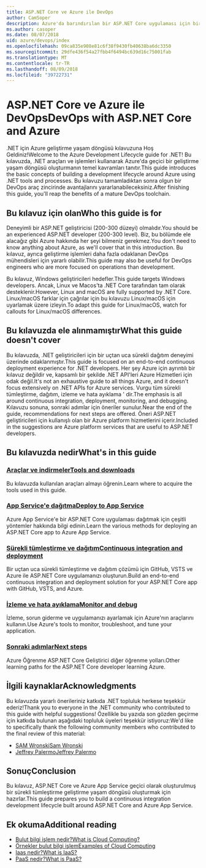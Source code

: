 ```yaml
---
title: ASP.NET Core ve Azure ile DevOps
author: CamSoper
description: Azure'da barındırılan bir ASP.NET Core uygulaması için bir DevOps işlem hattı oluşturmaya uçtan uca yönergeler sağlar. bir kılavuz.
ms.author: casoper
ms.date: 08/07/2018
uid: azure/devops/index
ms.openlocfilehash: 09ca835e908e81c6f38f9430fb40638ba6dc3350
ms.sourcegitcommit: 29dfe436f54a27fbb4f6494bc639d16c75001fab
ms.translationtype: MT
ms.contentlocale: tr-TR
ms.lasthandoff: 08/09/2018
ms.locfileid: "39722731"
---
```

# <a name="devops-with-aspnet-core-and-azure"></a><span data-ttu-id="33fe0-103">ASP.NET Core ve Azure ile DevOps</span><span class="sxs-lookup"><span data-stu-id="33fe0-103">DevOps with ASP.NET Core and Azure</span></span>

<span data-ttu-id="33fe0-104">.NET için Azure geliştirme yaşam döngüsü kılavuzuna Hoş Geldiniz!</span><span class="sxs-lookup"><span data-stu-id="33fe0-104">Welcome to the Azure Development Lifecycle guide for .NET!</span></span> <span data-ttu-id="33fe0-105">Bu kılavuzda, .NET araçları ve işlemleri kullanarak Azure'da geçici bir geliştirme yaşam döngüsü oluşturmanın temel kavramları tanıtır.</span><span class="sxs-lookup"><span data-stu-id="33fe0-105">This guide introduces the basic concepts of building a development lifecycle around Azure using .NET tools and processes.</span></span> <span data-ttu-id="33fe0-106">Bu kılavuzu tamamladıktan sonra olgun bir DevOps araç zincirinde avantajlarını yararlanabileceksiniz.</span><span class="sxs-lookup"><span data-stu-id="33fe0-106">After finishing this guide, you'll reap the benefits of a mature DevOps toolchain.</span></span>

## <a name="who-this-guide-is-for"></a><span data-ttu-id="33fe0-107">Bu kılavuz için olan</span><span class="sxs-lookup"><span data-stu-id="33fe0-107">Who this guide is for</span></span>

<span data-ttu-id="33fe0-108">Deneyimli bir ASP.NET geliştiricisi (200-300 düzeyi) olmalıdır.</span><span class="sxs-lookup"><span data-stu-id="33fe0-108">You should be an experienced ASP.NET developer (200-300 level).</span></span> <span data-ttu-id="33fe0-109">Biz, bu bölümde ele alacağız gibi Azure hakkında her şeyi bilmeniz gerekmez.</span><span class="sxs-lookup"><span data-stu-id="33fe0-109">You don't need to know anything about Azure, as we'll cover that in this introduction.</span></span> <span data-ttu-id="33fe0-110">Bu kılavuz, ayrıca geliştirme işlemleri daha fazla odaklanan DevOps mühendisleri için yararlı olabilir.</span><span class="sxs-lookup"><span data-stu-id="33fe0-110">This guide may also be useful for DevOps engineers who are more focused on operations than development.</span></span>

<span data-ttu-id="33fe0-111">Bu kılavuz, Windows geliştiricileri hedefler.</span><span class="sxs-lookup"><span data-stu-id="33fe0-111">This guide targets Windows developers.</span></span> <span data-ttu-id="33fe0-112">Ancak, Linux ve Macos'ta .NET Core tarafından tam olarak desteklenir.</span><span class="sxs-lookup"><span data-stu-id="33fe0-112">However, Linux and macOS are fully supported by .NET Core.</span></span> <span data-ttu-id="33fe0-113">Linux/macOS farklar için çağrılar için bu kılavuzu Linux/macOS için uyarlamak üzere izleyin.</span><span class="sxs-lookup"><span data-stu-id="33fe0-113">To adapt this guide for Linux/macOS, watch for callouts for Linux/macOS differences.</span></span>

## <a name="what-this-guide-doesnt-cover"></a><span data-ttu-id="33fe0-114">Bu kılavuzda ele alınmamıştır</span><span class="sxs-lookup"><span data-stu-id="33fe0-114">What this guide doesn't cover</span></span>

<span data-ttu-id="33fe0-115">Bu kılavuzda, .NET geliştiricileri için bir uçtan uca sürekli dağıtım deneyimi üzerinde odaklanmıştır.</span><span class="sxs-lookup"><span data-stu-id="33fe0-115">This guide is focused on an end-to-end continuous deployment experience for .NET developers.</span></span> <span data-ttu-id="33fe0-116">Her şey Azure için ayrıntılı bir kılavuz değildir ve, kapsamlı bir şekilde .NET API'leri Azure Hizmetleri için odak değil.</span><span class="sxs-lookup"><span data-stu-id="33fe0-116">It's not an exhaustive guide to all things Azure, and it doesn't focus extensively on .NET APIs for Azure services.</span></span> <span data-ttu-id="33fe0-117">Vurgu tüm sürekli tümleştirme, dağıtım, izleme ve hata ayıklama ' dir.</span><span class="sxs-lookup"><span data-stu-id="33fe0-117">The emphasis is all around continuous integration, deployment, monitoring, and debugging.</span></span> <span data-ttu-id="33fe0-118">Kılavuzu sonuna, sonraki adımlar için öneriler sunulur.</span><span class="sxs-lookup"><span data-stu-id="33fe0-118">Near the end of the guide, recommendations for next steps are offered.</span></span> <span data-ttu-id="33fe0-119">Öneri ASP.NET geliştiricileri için kullanışlı olan bir Azure platform hizmetlerini içerir.</span><span class="sxs-lookup"><span data-stu-id="33fe0-119">Included in the suggestions are Azure platform services that are useful to ASP.NET developers.</span></span>

## <a name="whats-in-this-guide"></a><span data-ttu-id="33fe0-120">Bu kılavuzda nedir</span><span class="sxs-lookup"><span data-stu-id="33fe0-120">What's in this guide</span></span>

### <a name="tools-and-downloadsxrefazuredevopstools-and-downloads"></a>[<span data-ttu-id="33fe0-121">Araçlar ve indirmeler</span><span class="sxs-lookup"><span data-stu-id="33fe0-121">Tools and downloads</span></span>](xref:azure/devops/tools-and-downloads)

<span data-ttu-id="33fe0-122">Bu kılavuzda kullanılan araçları almayı öğrenin.</span><span class="sxs-lookup"><span data-stu-id="33fe0-122">Learn where to acquire the tools used in this guide.</span></span>

### <a name="deploy-to-app-servicexrefazuredevopsdeploy-to-app-service"></a>[<span data-ttu-id="33fe0-123">App Service'e dağıtma</span><span class="sxs-lookup"><span data-stu-id="33fe0-123">Deploy to App Service</span></span>](xref:azure/devops/deploy-to-app-service)

<span data-ttu-id="33fe0-124">Azure App Service'e bir ASP.NET Core uygulaması dağıtmak için çeşitli yöntemler hakkında bilgi edinin.</span><span class="sxs-lookup"><span data-stu-id="33fe0-124">Learn the various methods for deploying an ASP.NET Core app to Azure App Service.</span></span>

### <a name="continuous-integration-and-deploymentxrefazuredevopscicd"></a>[<span data-ttu-id="33fe0-125">Sürekli tümleştirme ve dağıtım</span><span class="sxs-lookup"><span data-stu-id="33fe0-125">Continuous integration and deployment</span></span>](xref:azure/devops/cicd)

<span data-ttu-id="33fe0-126">Bir uçtan uca sürekli tümleştirme ve dağıtım çözümü için GitHub, VSTS ve Azure ile ASP.NET Core uygulamanızı oluşturun.</span><span class="sxs-lookup"><span data-stu-id="33fe0-126">Build an end-to-end continuous integration and deployment solution for your ASP.NET Core app with GitHub, VSTS, and Azure.</span></span>

### <a name="monitor-and-debugxrefazuredevopsmonitor"></a>[<span data-ttu-id="33fe0-127">İzleme ve hata ayıklama</span><span class="sxs-lookup"><span data-stu-id="33fe0-127">Monitor and debug</span></span>](xref:azure/devops/monitor)

<span data-ttu-id="33fe0-128">İzleme, sorun giderme ve uygulamanızı ayarlamak için Azure'nın araçlarını kullanın.</span><span class="sxs-lookup"><span data-stu-id="33fe0-128">Use Azure's tools to monitor, troubleshoot, and tune your application.</span></span>

### <a name="next-stepsxrefazuredevopsnext-steps"></a>[<span data-ttu-id="33fe0-129">Sonraki adımlar</span><span class="sxs-lookup"><span data-stu-id="33fe0-129">Next steps</span></span>](xref:azure/devops/next-steps)

<span data-ttu-id="33fe0-130">Azure Öğrenme ASP.NET Core Geliştirici diğer öğrenme yolları.</span><span class="sxs-lookup"><span data-stu-id="33fe0-130">Other learning paths for the ASP.NET Core developer learning Azure.</span></span>

## <a name="acknowledgments"></a><span data-ttu-id="33fe0-131">İlgili kaynaklar</span><span class="sxs-lookup"><span data-stu-id="33fe0-131">Acknowledgments</span></span>

<span data-ttu-id="33fe0-132">Bu kılavuzda yararlı önerileriniz katkıda .NET topluluk herkese teşekkür ederiz!</span><span class="sxs-lookup"><span data-stu-id="33fe0-132">Thank you to everyone in the .NET community who contributed to this guide with helpful suggestions!</span></span> <span data-ttu-id="33fe0-133">Özellikle bu yazıda son gözden geçirme için katkıda bulunan aşağıdaki topluluk üyeleri teşekkür istiyoruz:</span><span class="sxs-lookup"><span data-stu-id="33fe0-133">We'd like to specifically thank the following community members who contributed to the final review of this material:</span></span>

* [<span data-ttu-id="33fe0-134">SAM Wronski</span><span class="sxs-lookup"><span data-stu-id="33fe0-134">Sam Wronski</span></span>](https://www.youtube.com/c/worldofzerodevelopment)
* [<span data-ttu-id="33fe0-135">Jeffrey Palermo</span><span class="sxs-lookup"><span data-stu-id="33fe0-135">Jeffrey Palermo</span></span>](https://twitter.com/jeffreypalermo)

## <a name="conclusion"></a><span data-ttu-id="33fe0-136">Sonuç</span><span class="sxs-lookup"><span data-stu-id="33fe0-136">Conclusion</span></span>

<span data-ttu-id="33fe0-137">Bu kılavuz, ASP.NET Core ve Azure App Service geçici olarak oluşturulmuş bir sürekli tümleştirme geliştirme yaşam döngüsü oluşturmak için hazırlar.</span><span class="sxs-lookup"><span data-stu-id="33fe0-137">This guide prepares you to build a continuous integration development lifecycle built around ASP.NET Core and Azure App Service.</span></span>

## <a name="additional-reading"></a><span data-ttu-id="33fe0-138">Ek okuma</span><span class="sxs-lookup"><span data-stu-id="33fe0-138">Additional reading</span></span>

* [<span data-ttu-id="33fe0-139">Bulut bilgi işlem nedir?</span><span class="sxs-lookup"><span data-stu-id="33fe0-139">What is Cloud Computing?</span></span>](https://azure.microsoft.com/overview/what-is-cloud-computing/)
* [<span data-ttu-id="33fe0-140">Örnekler bulut bilgi işlem</span><span class="sxs-lookup"><span data-stu-id="33fe0-140">Examples of Cloud Computing</span></span>](https://azure.microsoft.com/overview/examples-of-cloud-computing/)
* [<span data-ttu-id="33fe0-141">Iaas nedir?</span><span class="sxs-lookup"><span data-stu-id="33fe0-141">What is IaaS?</span></span>](https://azure.microsoft.com/overview/what-is-iaas/)
* [<span data-ttu-id="33fe0-142">PaaS nedir?</span><span class="sxs-lookup"><span data-stu-id="33fe0-142">What is PaaS?</span></span>](https://azure.microsoft.com/overview/what-is-paas/)
